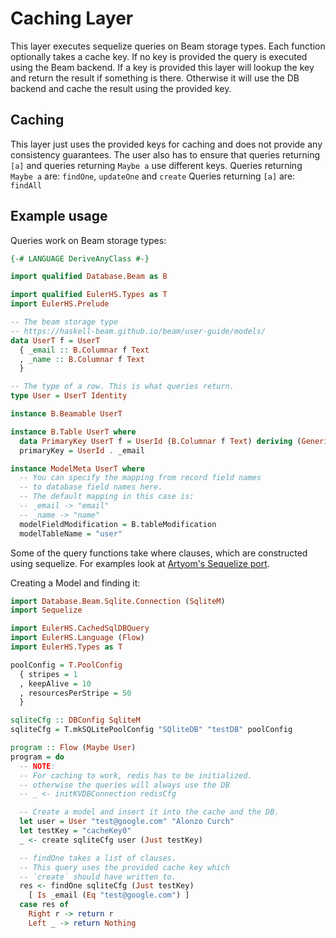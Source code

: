 # Caching Layer
This layer executes sequelize queries on Beam storage types.
Each function optionally takes a cache key. If no key is provided
the query is executed using the Beam backend. If a key is provided
this layer will lookup the key and return the result if something is there. Otherwise it will use the DB backend and cache the result using the provided key.

## Caching
This layer just uses the provided keys for caching and does not provide any consistency guarantees.
The user also has to ensure that queries returning `[a]`
and queries returning `Maybe a` use different keys.
Queries returning `Maybe a` are:
`findOne`, `updateOne` and `create`
Queries returning `[a]` are:
`findAll`

## Example usage
Queries work on Beam storage types:
```haskell
{-# LANGUAGE DeriveAnyClass #-}

import qualified Database.Beam as B

import qualified EulerHS.Types as T
import EulerHS.Prelude

-- The beam storage type
-- https://haskell-beam.github.io/beam/user-guide/models/
data UserT f = UserT
  { _email :: B.Columnar f Text
  , _name :: B.Columnar f Text
  }

-- The type of a row. This is what queries return.
type User = UserT Identity

instance B.Beamable UserT

instance B.Table UserT where
  data PrimaryKey UserT f = UserId (B.Columnar f Text) deriving (Generic, B.Beamable)
  primaryKey = UserId . _email

instance ModelMeta UserT where
  -- You can specify the mapping from record field names
  -- to database field names here.
  -- The default mapping in this case is:
  -- _email -> "email"
  -- _name -> "name"
  modelFieldModification = B.tableModification
  modelTableName = "user"
```

Some of the query functions take where clauses, which are constructed using sequelize.
For examples look at [Artyom's Sequelize port](https://bitbucket.org/juspay/haskell-sequelize/src/master/).

Creating a Model and finding it:
```haskell
import Database.Beam.Sqlite.Connection (SqliteM)
import Sequelize

import EulerHS.CachedSqlDBQuery
import EulerHS.Language (Flow)
import EulerHS.Types as T

poolConfig = T.PoolConfig
  { stripes = 1
  , keepAlive = 10
  , resourcesPerStripe = 50
  }

sqliteCfg :: DBConfig SqliteM
sqliteCfg = T.mkSQLitePoolConfig "SQliteDB" "testDB" poolConfig

program :: Flow (Maybe User)
program = do
  -- NOTE:
  -- For caching to work, redis has to be initialized.
  -- otherwise the queries will always use the DB
  -- _ <- initKVDBConnection redisCfg

  -- Create a model and insert it into the cache and the DB.
  let user = User "test@google.com" "Alonzo Curch"
  let testKey = "cacheKey0"
  _ <- create sqliteCfg user (Just testKey)

  -- findOne takes a list of clauses.
  -- This query uses the provided cache key which
  -- `create` should have written to.
  res <- findOne sqliteCfg (Just testKey)
    [ Is _email (Eq "test@google.com") ]
  case res of
    Right r -> return r
    Left _ -> return Nothing
```

